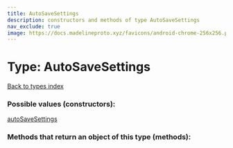 ```yaml
---
title: AutoSaveSettings
description: constructors and methods of type AutoSaveSettings
nav_exclude: true
image: https://docs.madelineproto.xyz/favicons/android-chrome-256x256.png
---
```

# Type: AutoSaveSettings
[Back to types index](index.html)



### Possible values (constructors):

[autoSaveSettings](/API_docs/constructors/autoSaveSettings.html)  



### Methods that return an object of this type (methods):




